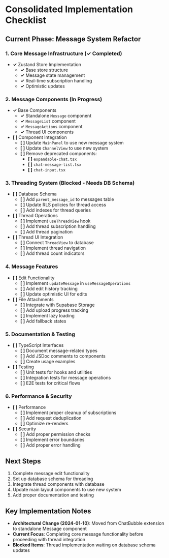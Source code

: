 # **Consolidated Implementation Checklist**

## **Current Phase: Message System Refactor**

### 1. Core Message Infrastructure (✓ Completed)
- **✓** Zustand Store Implementation
  - **✓** Base store structure
  - **✓** Message state management
  - **✓** Real-time subscription handling
  - **✓** Optimistic updates

### 2. Message Components (In Progress)
- **✓** Base Components
  - **✓** Standalone `Message` component
  - **✓** `MessageList` component
  - **✓** `MessageActions` component
  - **✓** Thread UI components
- **[ ]** Component Integration
  - **[ ]** Update `MainPanel` to use new message system
  - **[ ]** Update `ChannelView` to use new system
  - **[ ]** Remove deprecated components:
    - **[ ]** `expandable-chat.tsx`
    - **[ ]** `chat-message-list.tsx`
    - **[ ]** `chat-input.tsx`

### 3. Threading System (Blocked - Needs DB Schema)
- **[ ]** Database Schema
  - **[ ]** Add `parent_message_id` to messages table
  - **[ ]** Update RLS policies for thread access
  - **[ ]** Add indexes for thread queries
- **[ ]** Thread Operations
  - **[ ]** Implement `useThreadView` hook
  - **[ ]** Add thread subscription handling
  - **[ ]** Add thread pagination
- **[ ]** Thread UI Integration
  - **[ ]** Connect `ThreadView` to database
  - **[ ]** Implement thread navigation
  - **[ ]** Add thread count indicators

### 4. Message Features
- **[ ]** Edit Functionality
  - **[ ]** Implement `updateMessage` in `useMessageOperations`
  - **[ ]** Add edit history tracking
  - **[ ]** Update optimistic UI for edits
- **[ ]** File Attachments
  - **[ ]** Integrate with Supabase Storage
  - **[ ]** Add upload progress tracking
  - **[ ]** Implement lazy loading
  - **[ ]** Add fallback states

### 5. Documentation & Testing
- **[ ]** TypeScript Interfaces
  - **[ ]** Document message-related types
  - **[ ]** Add JSDoc comments to components
  - **[ ]** Create usage examples
- **[ ]** Testing
  - **[ ]** Unit tests for hooks and utilities
  - **[ ]** Integration tests for message operations
  - **[ ]** E2E tests for critical flows

### 6. Performance & Security
- **[ ]** Performance
  - **[ ]** Implement proper cleanup of subscriptions
  - **[ ]** Add request deduplication
  - **[ ]** Optimize re-renders
- **[ ]** Security
  - **[ ]** Add proper permission checks
  - **[ ]** Implement error boundaries
  - **[ ]** Add proper error handling

## **Next Steps**
1. Complete message edit functionality
2. Set up database schema for threading
3. Integrate thread components with database
4. Update main layout components to use new system
5. Add proper documentation and testing

## **Key Implementation Notes**
- **Architectural Change (2024-01-10)**: Moved from ChatBubble extension to standalone Message component
- **Current Focus**: Completing core message functionality before proceeding with thread integration
- **Blocked Items**: Thread implementation waiting on database schema updates